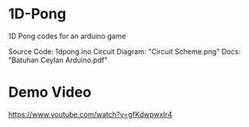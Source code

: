 # 1D-Pong
1D Pong codes for an arduino game

Source Code: 1dpong.ino
Circuit Diagram: "Circuit Scheme.png"
Docs: "Batuhan Ceylan Arduino.pdf"

# Demo Video
https://www.youtube.com/watch?v=gfKdwpwxIr4
